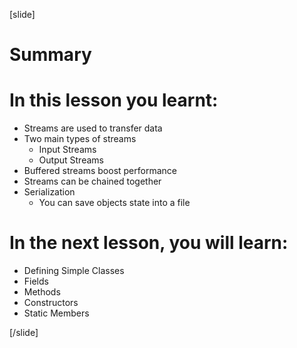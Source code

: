 [slide]
# Summary


# In this lesson you learnt:

- Streams are used to transfer data
- Two main types of streams
    - Input Streams
    - Output Streams
- Buffered streams boost performance
- Streams can be chained together
- Serialization
    - You can save objects state into a file


# In the next lesson, you will learn:

- Defining Simple Classes
- Fields 
- Methods
- Constructors
- Static Members


[/slide]